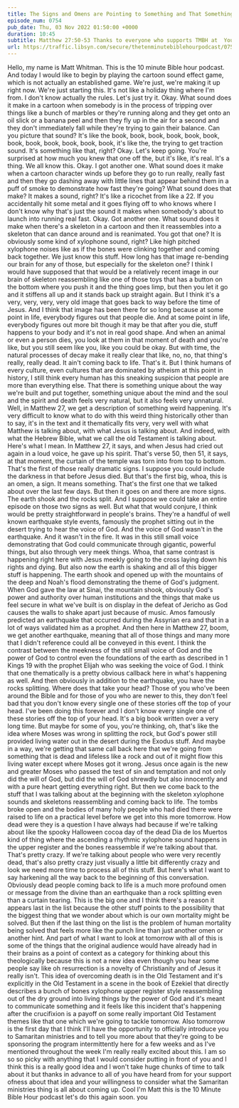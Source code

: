 ```yaml
---
title: The Signs and Omens are Pointing to Something and That Something Has to do With Reassembling Skeleton Sounds
episode_num: 0754
pub_date: Thu, 03 Nov 2022 01:50:00 +0000
duration: 10:45
subtitle: Matthew 27:50-53 Thanks to everyone who supports TMBH at  You're the reason we can all do this together!  Music written and performed by .
url: https://traffic.libsyn.com/secure/thetenminutebiblehourpodcast/0754_-_The_Signs_and_Omens_are_Pointing_to_Something_and_That_Something_Has_to_do_With_Reassembling_Skeleton_Sounds.mp3
---
```


 Hello, my name is Matt Whitman. This is the 10 minute Bible hour podcast. And today I would like to begin by playing the cartoon sound effect game, which is not actually an established game. We're just, we're making it up right now. We're just starting this. It's not like a holiday thing where I'm from. I don't know actually the rules. Let's just try it. Okay. What sound does it make in a cartoon when somebody is in the process of tripping over things like a bunch of marbles or they're running along and they get onto an oil slick or a banana peel and then they fly up in the air for a second and they don't immediately fall while they're trying to gain their balance. Can you picture that sound? It's like the book, book, book, book, book, book, book, book, book, book, book, book, it's like the, the trying to get traction sound. It's something like that, right? Okay. Let's keep going. You're surprised at how much you knew that one off the, but it's like, it's real. It's a thing. We all know this. Okay. I got another one. What sound does it make when a cartoon character winds up before they go to run really, really fast and then they go dashing away with little lines that appear behind them in a puff of smoke to demonstrate how fast they're going? What sound does that make? It makes a sound, right? It's like a ricochet from like a 22. If you accidentally hit some metal and it goes flying off to who knows where I don't know why that's just the sound it makes when somebody's about to launch into running real fast. Okay. Got another one. What sound does it make when there's a skeleton in a cartoon and then it reassembles into a skeleton that can dance around and is reanimated. You got that one? It is obviously some kind of xylophone sound, right? Like high pitched xylophone noises like as if the bones were clinking together and coming back together. We just know this stuff. How long has that image re-bending our brain for any of those, but especially for the skeleton one? I think I would have supposed that that would be a relatively recent image in our brain of skeleton reassembling like one of those toys that has a button on the bottom where you push it and the thing goes limp, but then you let it go and it stiffens all up and it stands back up straight again. But I think it's a very, very, very, very old image that goes back to way before the time of Jesus. And I think that image has been there for so long because at some point in life, everybody figures out that people die. And at some point in life, everybody figures out more bit though it may be that after you die, stuff happens to your body and it's not in real good shape. And when an animal or even a person dies, you look at them in that moment of death and you're like, but you still seem like you, like you could be okay. But with time, the natural processes of decay make it really clear that like, no, no, that thing's really, really dead. It ain't coming back to life. That's it. But I think humans of every culture, even cultures that are dominated by atheism at this point in history, I still think every human has this sneaking suspicion that people are more than everything else. That there is something unique about the way we're built and put together, something unique about the mind and the soul and the spirit and death feels very natural, but it also feels very unnatural. Well, in Matthew 27, we get a description of something weird happening. It's very difficult to know what to do with this weird thing historically other than to say, it's in the text and it thematically fits very, very well with what Matthew is talking about, with what Jesus is talking about. And indeed, with what the Hebrew Bible, what we call the old Testament is talking about. Here's what I mean. In Matthew 27, it says, and when Jesus had cried out again in a loud voice, he gave up his spirit. That's verse 50, then 51, it says, at that moment, the curtain of the temple was torn into from top to bottom. That's the first of those really dramatic signs. I suppose you could include the darkness in that before Jesus died. But that's the first big, whoa, this is an omen, a sign. It means something. That's the first one that we talked about over the last few days. But then it goes on and there are more signs. The earth shook and the rocks split. And I suppose we could take an entire episode on those two signs as well. But what that would conjure, I think would be pretty straightforward in people's brains. They're a handful of well known earthquake style events, famously the prophet sitting out in the desert trying to hear the voice of God. And the voice of God wasn't in the earthquake. And it wasn't in the fire. It was in this still small voice demonstrating that God could communicate through gigantic, powerful things, but also through very meek things. Whoa, that same contrast is happening right here with Jesus meekly going to the cross laying down his rights and dying. But also now the earth is shaking and all of this bigger stuff is happening. The earth shook and opened up with the mountains of the deep and Noah's flood demonstrating the theme of God's judgment. When God gave the law at Sinai, the mountain shook, obviously God's power and authority over human institutions and the things that make us feel secure in what we've built is on display in the defeat of Jericho as God causes the walls to shake apart just because of music. Amos famously predicted an earthquake that occurred during the Assyrian era and that in a lot of ways validated him as a prophet. And then here in Matthew 27, boom, we get another earthquake, meaning that all of those things and many more that I didn't reference could all be conveyed in this event. I think the contrast between the meekness of the still small voice of God and the power of God to control even the foundations of the earth as described in 1 Kings 19 with the prophet Elijah who was seeking the voice of God. I think that one thematically is a pretty obvious callback here in what's happening as well. And then obviously in addition to the earthquake, you have the rocks splitting. Where does that take your head? Those of you who've been around the Bible and for those of you who are newer to this, they don't feel bad that you don't know every single one of these stories off the top of your head. I've been doing this forever and I don't know every single one of these stories off the top of your head. It's a big book written over a very long time. But maybe for some of you, you're thinking, oh, that's like the idea where Moses was wrong in splitting the rock, but God's power still provided living water out in the desert during the Exodus stuff. And maybe in a way, we're getting that same call back here that we're going from something that is dead and lifeless like a rock and out of it might flow this living water except where Moses got it wrong. Jesus once again is the new and greater Moses who passed the test of sin and temptation and not only did the will of God, but did the will of God shrewdly but also innocently and with a pure heart getting everything right. But then we come back to the stuff that I was talking about at the beginning with the skeleton xylophone sounds and skeletons reassembling and coming back to life. The tombs broke open and the bodies of many holy people who had died there were raised to life on a practical level before we get into this more tomorrow. How dead were they is a question I have always had because if we're talking about like the spooky Halloween cocoa day of the dead Dia de los Muertos kind of thing where the ascending a rhythmic xylophone sound happens in the upper register and the bones reassemble if we're talking about that. That's pretty crazy. If we're talking about people who were very recently dead, that's also pretty crazy just visually a little bit differently crazy and look we need more time to process all of this stuff. But here's what I want to say harkening all the way back to the beginning of this conversation. Obviously dead people coming back to life is a much more profound omen or message from the divine than an earthquake than a rock splitting even than a curtain tearing. This is the big one and I think there's a reason it appears last in the list because the other stuff points to the possibility that the biggest thing that we wonder about which is our own mortality might be solved. But then if the last thing on the list is the problem of human mortality being solved that feels more like the punch line than just another omen or another hint. And part of what I want to look at tomorrow with all of this is some of the things that the original audience would have already had in their brains as a point of context as a category for thinking about this theologically because this is not a new idea even though you hear some people say like oh resurrection is a novelty of Christianity and of Jesus it really isn't. This idea of overcoming death is in the Old Testament and it's explicitly in the Old Testament in a scene in the book of Ezekiel that directly describes a bunch of bones xylophone upper register style reassembling out of the dry ground into living things by the power of God and it's meant to communicate something and it feels like this incident that's happening after the crucifixion is a payoff on some really important Old Testament themes like that one which we're going to tackle tomorrow. Also tomorrow is the first day that I think I'll have the opportunity to officially introduce you to Samaritan ministries and to tell you more about that they're going to be sponsoring the program intermittently here for a few weeks and as I've mentioned throughout the week I'm really really excited about this. I am so so so picky with anything that I would consider putting in front of you and I think this is a really good idea and I won't take huge chunks of time to talk about it but thanks in advance to all of you have heard from for your support ofness about that idea and your willingness to consider what the Samaritan ministries thing is all about coming up. Cool I'm Matt this is the 10 Minute Bible Hour podcast let's do this again soon. you
